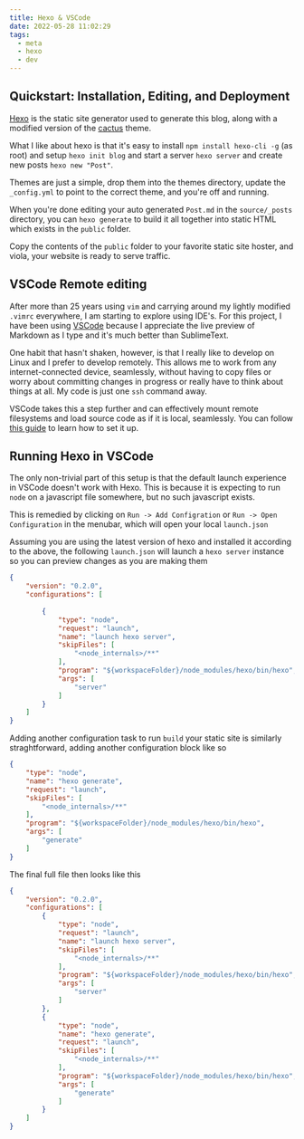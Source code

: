 ```yaml
---
title: Hexo & VSCode
date: 2022-05-28 11:02:29
tags:
  - meta
  - hexo
  - dev
---
```


## Quickstart: Installation, Editing, and Deployment
[Hexo](https://github.com/hexojs/hexo) is the static site generator used to generate this blog, along with a modified version of the [cactus](https://github.com/probberechts/hexo-theme-cactus) theme.

What I like about hexo is that it's easy to install `npm install hexo-cli -g` (as root) and setup `hexo init blog` and start a server `hexo server` and create new posts `hexo new "Post"`.

Themes are just a simple, drop them into the themes directory, update the `_config.yml` to point to the correct theme, and you're off and running.

When you're done editing your auto generated `Post.md` in the `source/_posts` directory, you can `hexo generate` to build it all together into static HTML which exists in the `public` folder.

Copy the contents of the `public` folder to your favorite static site hoster, and viola, your website is ready to serve traffic.

## VSCode Remote editing
After more than 25 years using `vim` and carrying around my lightly modified `.vimrc` everywhere, I am starting to explore using IDE's. For this project, I have been using [VSCode](https://code.visualstudio.com/) because I appreciate the live preview of Markdown as I type and it's much better than SublimeText.

One habit that hasn't shaken, however, is that I really like to develop on Linux and I prefer to develop remotely. This allows me to work from any internet-connected device, seamlessly, without having to copy files or worry about committing changes in progress or really have to think about things at all. My code is just one `ssh` command away.

VSCode takes this a step further and can effectively mount remote filesystems and load source code as if it is local, seamlessly. You can follow [this guide](https://code.visualstudio.com/docs/remote/ssh) to learn how to set it up.

## Running Hexo in VSCode
The only non-trivial part of this setup is that the default launch experience in VSCode doesn't work with Hexo. This is because it is expecting to run `node` on a javascript file somewhere, but no such javascript exists. 

This is remedied by clicking on `Run -> Add Configration` or `Run -> Open Configuration` in the menubar, which will open your local `launch.json` 

Assuming you are using the latest version of hexo and installed it according to the above, the following `launch.json` will launch a `hexo server` instance so you can preview changes as you are making them

```json
{
    "version": "0.2.0",
    "configurations": [
        
        {
            "type": "node",
            "request": "launch",
            "name": "launch hexo server",
            "skipFiles": [
                "<node_internals>/**"
            ],
            "program": "${workspaceFolder}/node_modules/hexo/bin/hexo",
            "args": [
                "server"
            ]
        }
    ]
} 
```

Adding another configuration task to run `build` your static site is similarly straghtforward, adding another configuration block like so

```json
{
    "type": "node",
    "name": "hexo generate",
    "request": "launch",
    "skipFiles": [
        "<node_internals>/**"
    ],
    "program": "${workspaceFolder}/node_modules/hexo/bin/hexo",
    "args": [
        "generate"
    ]
}
```

The final full file then looks like this

```json
{
    "version": "0.2.0",
    "configurations": [
        {
            "type": "node",
            "request": "launch",
            "name": "launch hexo server",
            "skipFiles": [
                "<node_internals>/**"
            ],
            "program": "${workspaceFolder}/node_modules/hexo/bin/hexo",
            "args": [
                "server"
            ]
        },
        {
            "type": "node",
            "name": "hexo generate",
            "request": "launch",
            "skipFiles": [
                "<node_internals>/**"
            ],
            "program": "${workspaceFolder}/node_modules/hexo/bin/hexo",
            "args": [
                "generate"
            ]
        }
    ]
}
```